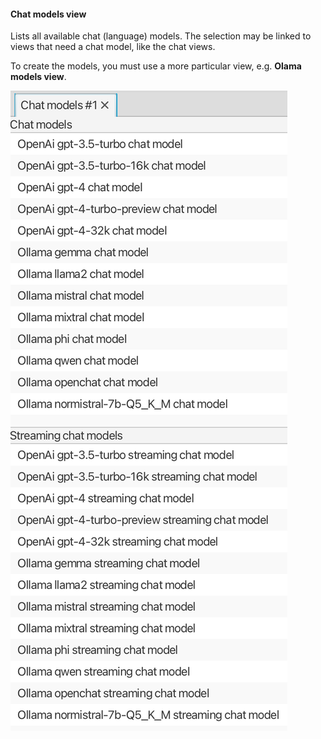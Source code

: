 #### Chat models view

Lists all available chat (language) models.
The selection may be linked to views that need a chat model, like the chat views.

To create the models, you must use a more particular view, e.g. **Olama models view**.

![](chat-models-view.png "Chat models view")
